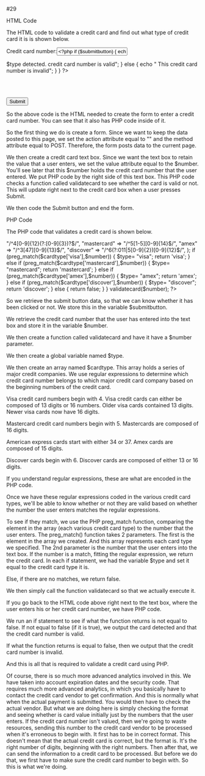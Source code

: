 #29



HTML Code

The HTML code to validate a credit card and find out what type of credit card it is is shown below.




<form action="" method="POST">

Credit card number:<input type="text" name="number_entered" value='<?php if ($submitbutton) { echo "$number";} ?>'/> 
<?php 
if ($submitbutton)
{
if (validatecard($number) !== false)
{
echo "<green> $type detected. credit card number is valid</green>";
}
else
{
echo " <red>This credit card number is invalid</red>";
}
}
?>

<br><br>

<input type="submit" value="Submit" name="submitbutton"/>

</form>






So the above code is the HTML needed to create the form to enter a credit card number. You can see that it also has PHP code inside of it.

So the first thing we do is create a form. Since we want to keep the data posted to this page, we set the action attribute equal to "" and the method attribute equal to POST. Therefore, the form posts data to the current page.

We then create a credit card text box. Since we want the text box to retain the value that a user enters, we set the value attribute equal to the $number. You'll see later that this $number holds the credit card number that the user entered. We put PHP code by the right side of this text box. This PHP code checks a function called validatecard to see whether the card is valid or not. This will update right next to the credit card box when a user presses Submit.

We then code the Submit button and end the form.

PHP Code

The PHP code that validates a credit card is shown below.



<?php

$submitbutton= $_POST['submitbutton'];

$number= $_POST['number_entered'];

function validatecard($number)
 {
    global $type;

    $cardtype = array(
        "visa"       => "/^4[0-9]{12}(?:[0-9]{3})?$/",
        "mastercard" => "/^5[1-5][0-9]{14}$/",
        "amex"       => "/^3[47][0-9]{13}$/",
        "discover"   => "/^6(?:011|5[0-9]{2})[0-9]{12}$/",
    );

    if (preg_match($cardtype['visa'],$number))
    {
	$type= "visa";
        return 'visa';
	
    }
    else if (preg_match($cardtype['mastercard'],$number))
    {
	$type= "mastercard";
        return 'mastercard';
    }
    else if (preg_match($cardtype['amex'],$number))
    {
	$type= "amex";
        return 'amex';
	
    }
    else if (preg_match($cardtype['discover'],$number))
    {
	$type= "discover";
        return 'discover';
    }
    else
    {
        return false;
    } 
 }

validatecard($number);


?>






So we retrieve the submit button data, so that we can know whether it has been clicked or not. We store this in the variable $submitbutton.

We retrieve the credit card number that the user has entered into the text box and store it in the variable $number.

We then create a function called validatecard and have it have a $number parameter.

We then create a global variable named $type.

We then create an array named $cardtype. This array holds a series of major credit companies. We use regular expressions to determine which credit card number belongs to which major credit card company based on the beginning numbers of the credit card.

Visa credit card numbers begin with 4. Visa credit cards can either be composed of 13 digits or 16 numbers. Older visa cards contained 13 digits. Newer visa cards now have 16 digits.

Mastercard credit card numbers begin with 5. Mastercards are composed of 16 digits.

American express cards start with either 34 or 37. Amex cards are composed of 15 digits.

Discover cards begin with 6. Discover cards are composed of either 13 or 16 digits.

If you understand regular expressions, these are what are encoded in the PHP code.

Once we have these regular expressions coded in the various credit card types, we'll be able to know whether or not they are valid based on whether the number the user enters matches the regular expressions.

To see if they match, we use the PHP preg_match function, comparing the element in the array (each various credit card type) to the number that the user enters. The preg_match() function takes 2 parameters. The first is the element in the array we created. And this array represents each card type we specified. The 2nd parameter is the number that the user enters into the text box. If the number is a match, fitting the regular expression, we return the credit card. In each if statement, we had the variable $type and set it equal to the credit card type it is.

Else, if there are no matches, we return false.

We then simply call the function validatecard so that we actually execute it.

If you go back to the HTML code above right next to the text box, where the user enters his or her credit card number, we have PHP code.

We run an if statement to see if what the function returns is not equal to false. If not equal to false (if it is true), we output the card detected and that the credit card number is valid.

If what the function returns is equal to false, then we output that the credit card number is invalid.

And this is all that is required to validate a credit card using PHP.

Of course, there is so much more advanced analytics involved in this. We have taken into account expiration dates and the security code. That requires much more advanced analytics, in which you basically have to contact the credit card vendor to get confirmation. And this is normally what when the actual payment is submitted. You would then have to check the actual vendor. But what we are doing here is simply checking the format and seeing whether is card value initially just by the numbers that the user enters. If the credit card number isn't valued, then we're going to waste resources, sending this number to the credit card vendor to be processed when it's erroneous to begin with. It first has to be in correct format. This doesn't mean that the actual credit card is correct, but the format is. It's the right number of digits, beginning with the right numbers. Then after that, we can send the information to a credit card to be processed. But before we do that, we first have to make sure the credit card number to begin with. So this is what we're doing.

